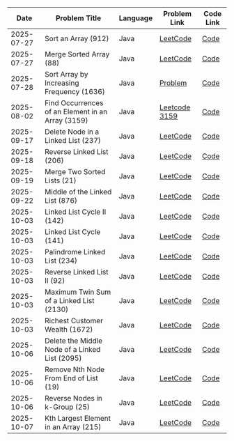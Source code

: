 | Date       | Problem Title                                          | Language | Problem Link                                                                                 | Code Link                                                                                   |
| ---------- | ------------------------------------------------------ | -------- | --------------------------------------------------------------------------------------------- | -------------------------------------------------------------------------------------------- |
| 2025-07-27 | Sort an Array (912)                                    | Java     | [LeetCode](https://leetcode.com/problems/sort-an-array/)                                     | [Code](Java/2025-07-27__SortAnArray_912.java)                                               |
| 2025-07-27 | Merge Sorted Array (88)                                | Java     | [LeetCode](https://leetcode.com/problems/merge-sorted-array/)                                | [Code](./88_MergeSortedArray.java)                                                          |
| 2025-07-28 | Sort Array by Increasing Frequency (1636)               | Java     | [Problem](https://leetcode.com/problems/sort-array-by-increasing-frequency/description/)     | [Code](https://github.com/itzabhi10/leetcode-solutions/blob/main/2025_07_28_SortByFreq.java) |
| 2025-08-02 | Find Occurrences of an Element in an Array (3159)       | Java     | [Leetcode 3159](https://leetcode.com/problems/find-occurrences-of-an-element-in-an-array/)   | [Code](./Java/FindOccurrences.java)                                                         |
| 2025-09-17 | Delete Node in a Linked List (237)                     | Java     | [LeetCode](https://leetcode.com/problems/delete-node-in-a-linked-list/)                       | [Code](./Java/DeleteNode_237.java)                                                          |
| 2025-09-18 | Reverse Linked List (206)                              | Java     | [LeetCode](https://leetcode.com/problems/reverse-linked-list/)                                | [Code](https://github.com/itzabhi10/LeetCode/blob/main/Java/ReverseLinkedList206.java)      |
| 2025-09-19 | Merge Two Sorted Lists (21)                            | Java     | [LeetCode](https://leetcode.com/problems/merge-two-sorted-lists/)                             | [Code](./Java/MergeTwoSortedLists_21.java)                                                  |
| 2025-09-22 | Middle of the Linked List (876)                         | Java     | [LeetCode](https://leetcode.com/problems/middle-of-the-linked-list/)                          | [Code](./Java/MiddleOfTheLinkedList_876.java)                                               |
| 2025-10-03 | Linked List Cycle II (142)                             | Java     | [LeetCode](https://leetcode.com/problems/linked-list-cycle-ii/)                              | [Code](./Java/LinkedListCycleII_142.java)                                                   |
| 2025-10-03 | Linked List Cycle (141)                                | Java     | [LeetCode](https://leetcode.com/problems/linked-list-cycle/)                                 | [Code](./Java/LinkedListCycle_141.java)                                                     |
| 2025-10-03 | Palindrome Linked List (234)                           | Java     | [LeetCode](https://leetcode.com/problems/palindrome-linked-list/)                             | [Code](./Java/PalindromeLinkedList_234.java)                                                |
| 2025-10-03 | Reverse Linked List II (92)                            | Java     | [LeetCode](https://leetcode.com/problems/reverse-linked-list-ii/)                             | [Code](./Java/ReverseLinkedListII_92.java)                                                  |
| 2025-10-03 | Maximum Twin Sum of a Linked List (2130)               | Java     | [LeetCode](https://leetcode.com/problems/maximum-twin-sum-of-a-linked-list/)                  | [Code](./Java/MaximumTwinSumLinkedList_2130.java)                                           |
| 2025-10-03 | Richest Customer Wealth (1672)                         | Java     | [LeetCode](https://leetcode.com/problems/richest-customer-wealth/)                             | [Code](./Java/RichestCustomerWealth_1672.java)                                              |
| 2025-10-06 | Delete the Middle Node of a Linked List (2095)         | Java     | [LeetCode](https://leetcode.com/problems/delete-the-middle-node-of-a-linked-list/description/) | [Code](./Java/DeleteMiddleNodeLinkedList_2095.java)                                        |
| 2025-10-06 | Remove Nth Node From End of List (19)                  | Java     | [LeetCode](https://leetcode.com/problems/remove-nth-node-from-end-of-list/)                     | [Code](./Java/RemoveNthFromEnd_19.java)                                                    |
| 2025-10-06 | Reverse Nodes in k-Group (25)                           | Java     | [LeetCode](https://leetcode.com/problems/reverse-nodes-in-k-group/)                            | [Code](./Java/ReverseNodesInKGroup_25.java)                                                |
| 2025-10-07 | Kth Largest Element in an Array (215)                  | Java     | [LeetCode](https://leetcode.com/problems/kth-largest-element-in-an-array/)                      | [Code](./Java/KthLargestElementInArray_215.java)                                            |
